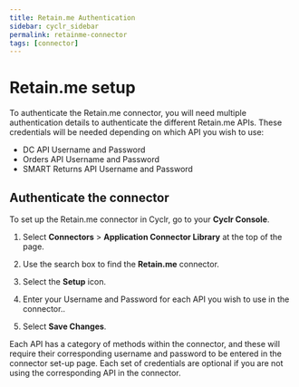 ```yaml
---
title: Retain.me Authentication
sidebar: cyclr_sidebar
permalink: retainme-connector
tags: [connector]
---
```


# Retain.me setup

To authenticate the Retain.me connector, you will need multiple authentication details to authenticate the different Retain.me APIs. These credentials will be needed depending on which API you wish to use:

* DC API Username and Password
* Orders API Username and Password
* SMART Returns API Username and Password

## Authenticate the connector
To set up the Retain.me connector in Cyclr, go to your **Cyclr Console**.

1. Select **Connectors** > **Application Connector Library** at the top of the page.

2. Use the search box to find the **Retain.me** connector.

3. Select the **Setup** icon.

4. Enter your Username and Password for each API you wish to use in the connector.. 

5. Select **Save Changes**.


Each API has a category of methods within the connector, and these will require their corresponding username and password to be entered in the connector set-up page. Each set of credentials are optional if you are not using the corresponding API in the connector. 

